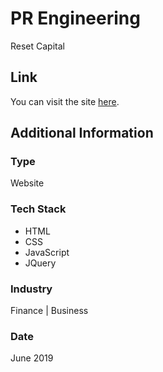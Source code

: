 # PR Engineering
Reset Capital

## Link
You can visit the site [here](https://www.resetcapital.co.za).

## Additional Information

### Type
Website

### Tech Stack
* HTML
* CSS
* JavaScript
* JQuery

### Industry
Finance | Business

### Date
June 2019






